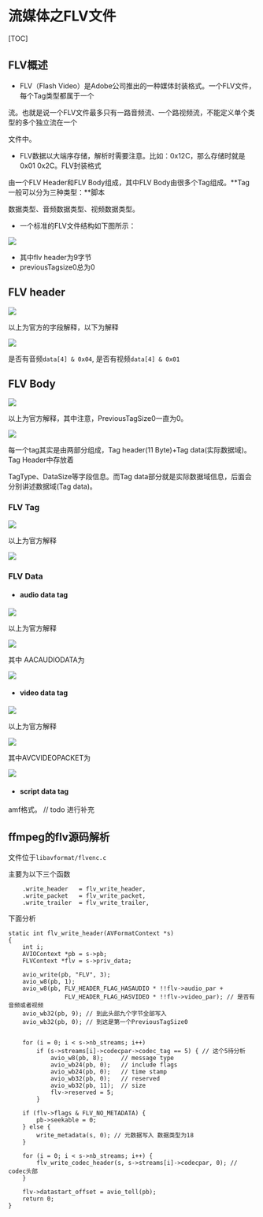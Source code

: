 # 流媒体之FLV文件

[TOC]

## FLV概述

* FLV（Flash Video）是Adobe公司推出的一种媒体封装格式。一个FLV文件，每个Tag类型都属于一个

流。也就是说一个FLV文件最多只有一路音频流、一个路视频流，不能定义单个类型的多个独立流在一个

文件中。

*  FLV数据以大端序存储，解析时需要注意。比如：0x12C，那么存储时就是0x01 0x2C。FLV封装格式

由一个FLV Header和FLV Body组成，其中FLV Body由很多个Tag组成。**Tag一般可以分为三种类型：**脚本

数据类型、音频数据类型、视频数据类型。

* 一个标准的FLV文件结构如下图所示：

![](./res/flv.webp)

* 其中flv header为9字节
* previousTagsize0总为0

## FLV header

![](./res/format_header.png)

以上为官方的字段解释，以下为解释

![](./res/unformat_flv_header.png)

是否有音频`data[4] & 0x04`, 是否有视频`data[4] & 0x01`

## FLV Body

![](./res/format_flv_body.png)

以上为官方解释，其中注意，PreviousTagSize0一直为0。

![](./res/unformat_flv_body.png)

每一个tag其实是由两部分组成，Tag header(11 Byte)+Tag data(实际数据域)。Tag Header中存放着

TagType、DataSize等字段信息。而Tag data部分就是实际数据域信息，后面会分别讲述数据域(Tag data)。

### FLV Tag

![](./res/format_flv_tag.png)

以上为官方解释

![](./res/unformat_flv_tag.png)

### FLV Data

* #### audio data tag

![](./res/format_flv_audio_data.png)

以上为官方解释

![](./res/unformat_flv_audio_data.png)

其中 AACAUDIODATA为

![](./res/format_flv_audio2.png)

* #### video data tag

![](./res/format_flv_video_data.png)

以上为官方解释

![](./res/unformat_flv_video_data.png)

其中AVCVIDEOPACKET为

![](./res/format_flv_video_data2.png)

* #### script data tag

amf格式。 // todo 进行补充

## ffmpeg的flv源码解析

文件位于`libavformat/flvenc.c`

主要为以下三个函数

```
    .write_header   = flv_write_header,
    .write_packet   = flv_write_packet,
    .write_trailer  = flv_write_trailer,
```

下面分析

```
static int flv_write_header(AVFormatContext *s)
{
    int i;
    AVIOContext *pb = s->pb;
    FLVContext *flv = s->priv_data;

    avio_write(pb, "FLV", 3);
    avio_w8(pb, 1);
    avio_w8(pb, FLV_HEADER_FLAG_HASAUDIO * !!flv->audio_par +
                FLV_HEADER_FLAG_HASVIDEO * !!flv->video_par); // 是否有音频或者视频
    avio_wb32(pb, 9); // 到此头部九个字节全部写入
    avio_wb32(pb, 0); // 到这是第一个PreviousTagSize0


    for (i = 0; i < s->nb_streams; i++)
        if (s->streams[i]->codecpar->codec_tag == 5) { // 这个5待分析
            avio_w8(pb, 8);     // message type
            avio_wb24(pb, 0);   // include flags
            avio_wb24(pb, 0);   // time stamp
            avio_wb32(pb, 0);   // reserved
            avio_wb32(pb, 11);  // size
            flv->reserved = 5;
        }

    if (flv->flags & FLV_NO_METADATA) {
        pb->seekable = 0;
    } else {
        write_metadata(s, 0); // 元数据写入 数据类型为18
    }

    for (i = 0; i < s->nb_streams; i++) {
        flv_write_codec_header(s, s->streams[i]->codecpar, 0); // codec头部
    }

    flv->datastart_offset = avio_tell(pb);
    return 0;
}
```

